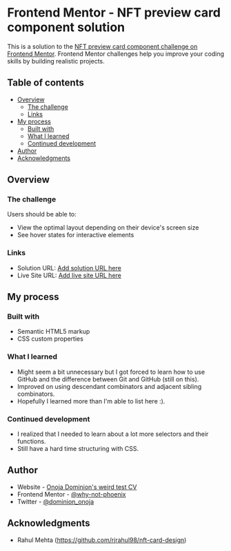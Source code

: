 # Frontend Mentor - NFT preview card component solution

This is a solution to the [NFT preview card component challenge on Frontend Mentor](https://www.frontendmentor.io/challenges/nft-preview-card-component-SbdUL_w0U). Frontend Mentor challenges help you improve your coding skills by building realistic projects.

## Table of contents

- [Overview](#overview)
  - [The challenge](#the-challenge)
  - [Links](#links)
- [My process](#my-process)
  - [Built with](#built-with)
  - [What I learned](#what-i-learned)
  - [Continued development](#continued-development)
- [Author](#author)
- [Acknowledgments](#acknowledgments)

## Overview

### The challenge

Users should be able to:

- View the optimal layout depending on their device's screen size
- See hover states for interactive elements

### Links

- Solution URL: [Add solution URL here](https://your-solution-url.com)
- Live Site URL: [Add live site URL here](https://your-live-site-url.com)

## My process

### Built with

- Semantic HTML5 markup
- CSS custom properties

### What I learned

- Might seem a bit unnecessary but I got forced to learn how to use GitHub and the difference  between Git and GitHub (still on this).
- Improved on using descendant combinators and adjacent sibling combinators.
- Hopefully I learned more than I'm able to list here :).

### Continued development

- I realized that I needed to learn about a lot more selectors and their functions.
- Still have a hard time structuring with CSS.

## Author

- Website - [Onoja Dominion's weird test CV](https://why-not-phoenix.github.io/cv/)
- Frontend Mentor - [@why-not-phoenix](https://www.frontendmentor.io/profile/why-not-phoenix)
- Twitter - [@dominion_onoja](https://twitter.com/dominion_onoja)


## Acknowledgments

- Rahul Mehta (https://github.com/rjrahul98/nft-card-design)
